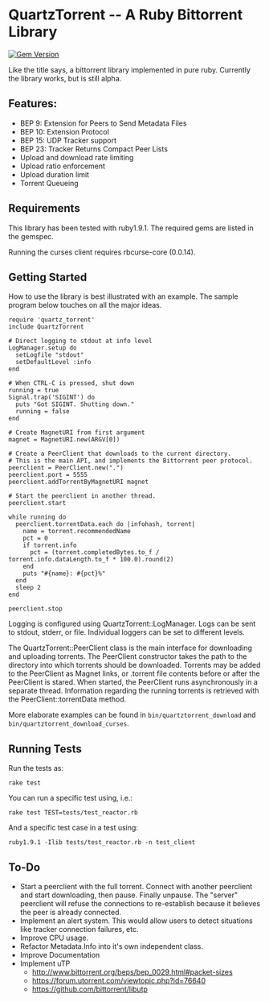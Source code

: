 QuartzTorrent -- A Ruby Bittorrent Library 
==========================================

[![Gem Version](https://badge.fury.io/rb/quartz_torrent.png)](http://badge.fury.io/rb/quartz\_torrent)

Like the title says, a bittorrent library implemented in pure ruby. Currently 
the library works, but is still alpha.

Features:
---------

  - BEP 9:  Extension for Peers to Send Metadata Files 
  - BEP 10: Extension Protocol 
  - BEP 15: UDP Tracker support
  - BEP 23: Tracker Returns Compact Peer Lists
  - Upload and download rate limiting
  - Upload ratio enforcement
  - Upload duration limit
  - Torrent Queueing

Requirements
------------

This library has been tested with ruby1.9.1. The required gems are listed in the gemspec.

Running the curses client requires rbcurse-core (0.0.14).

Getting Started
---------------

How to use the library is best illustrated with an example. The sample program below touches on all the
major ideas.

    require 'quartz_torrent'
    include QuartzTorrent
    
    # Direct logging to stdout at info level
    LogManager.setup do
      setLogfile "stdout"
      setDefaultLevel :info
    end
    
    # When CTRL-C is pressed, shut down
    running = true
    Signal.trap('SIGINT') do
      puts "Got SIGINT. Shutting down."
      running = false
    end
    
    # Create MagnetURI from first argument
    magnet = MagnetURI.new(ARGV[0])
    
    # Create a PeerClient that downloads to the current directory. 
    # This is the main API, and implements the Bittorrent peer protocol. 
    peerclient = PeerClient.new(".")
    peerclient.port = 5555
    peerclient.addTorrentByMagnetURI magnet
    
    # Start the peerclient in another thread.
    peerclient.start
    
    while running do
      peerclient.torrentData.each do |infohash, torrent|
        name = torrent.recommendedName
        pct = 0
        if torrent.info
          pct = (torrent.completedBytes.to_f / torrent.info.dataLength.to_f * 100.0).round(2)
        end
        puts "#{name}: #{pct}%"
      end
      sleep 2
    end
    
    peerclient.stop

Logging is configured using QuartzTorrent::LogManager. Logs can be sent to stdout, stderr, or file. Individual loggers can be set to different levels. 

The QuartzTorrent::PeerClient class is the main interface for downloading and uploading torrents. The PeerClient constructor takes the path to the 
directory into which torrents should be downloaded. Torrents may be  added to the PeerClient as Magnet links, or .torrent file contents before or after 
the PeerClient is stared. When started, the PeerClient runs asynchronously in a separate thread. Information regarding the running torrents is retrieved
with the PeerClient::torrentData method.

More elaborate examples can be found in `bin/quartztorrent_download` and `bin/quartztorrent_download_curses`. 

Running Tests
-------------

Run the tests as:

    rake test

You can run a specific test using, i.e.:

    rake test TEST=tests/test_reactor.rb

And a specific test case in a test using:

    ruby1.9.1 -Ilib tests/test_reactor.rb -n test_client


To-Do
-----
  - Start a peerclient with the full torrent. Connect with another peerclient and start downloading, then pause.
    Finally unpause. The "server" peerclient will refuse the connections to re-establish because it believes the
    peer is already connected.
  - Implement an alert system. This would allow users to detect situations like tracker connection failures, etc.
  - Improve CPU usage. 
  - Refactor Metadata.Info into it's own independent class.
  - Improve Documentation
  - Implement uTP
    - <http://www.bittorrent.org/beps/bep_0029.html#packet-sizes>
    - <https://forum.utorrent.com/viewtopic.php?id=76640>
    - <https://github.com/bittorrent/libutp>
  
